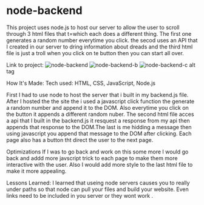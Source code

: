 # node-backend

This project uses node.js to host our server to allow the user to scroll through 3 html files that t=which each does a different thing.
The first one generates a random number everytime you click. the secod uses an API that I created in our server to dring information about dreads and the third html file is just a troll when you click on te button then you can start all over.

Link to project: ![node-backend](https://user-images.githubusercontent.com/36242561/36991444-b3126622-2075-11e8-8446-2c97bde2671e.PNG)
![node-backend-b](https://user-images.githubusercontent.com/36242561/36991892-23d6471a-2077-11e8-92f8-752ef8a38ae1.PNG)
![node-backend-c](https://user-images.githubusercontent.com/36242561/36991898-2d54fe9e-2077-11e8-996c-8d3f283c3500.PNG)
alt tag

How It's Made:
Tech used: HTML, CSS, JavaScript, Node.js

First I had to use node to host the server that i built in my backend.js file. After I hosted the the site the i used a javascript click function the generate a random number and append it to the DOM. Also everytime you click on the button it appends a different random nuber. The second html file acces a api that I built in the backend.js it resquest a response from my api then appends that response to the DOM.The last is me hidding a message then using javascript you append that message to the DOM after clicking. Each page also has a button tht direct the user to the next page.

Optimizations
If I was to go back and work on this some more I would go back and addd more javscript trick to each page to make them more interactive with the user. Also I would add more style to the last html file to make it more appealing.

Lessons Learned:
I learned that useing node servers causes you to really under paths so that node can pull your files and build your website. Even links need to be included in you server or they wont work .
